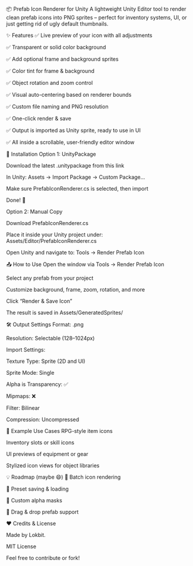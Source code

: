 📦 Prefab Icon Renderer for Unity
A lightweight Unity Editor tool to render clean prefab icons into PNG sprites – perfect for inventory systems, UI, or just getting rid of ugly default thumbnails.


✨ Features
✅ Live preview of your icon with all adjustments

✅ Transparent or solid color background

✅ Add optional frame and background sprites

✅ Color tint for frame & background

✅ Object rotation and zoom control

✅ Visual auto-centering based on renderer bounds

✅ Custom file naming and PNG resolution

✅ One-click render & save

✅ Output is imported as Unity sprite, ready to use in UI

✅ All inside a scrollable, user-friendly editor window



📂 Installation
Option 1: UnityPackage

Download the latest .unitypackage from this link

In Unity: Assets → Import Package → Custom Package...

Make sure PrefabIconRenderer.cs is selected, then import

Done! 🎉

Option 2: Manual Copy

Download PrefabIconRenderer.cs

Place it inside your Unity project under:
Assets/Editor/PrefabIconRenderer.cs

Open Unity and navigate to:
Tools → Render Prefab Icon



📤 How to Use
Open the window via Tools → Render Prefab Icon

Select any prefab from your project

Customize background, frame, zoom, rotation, and more

Click “Render & Save Icon”

The result is saved in Assets/GeneratedSprites/

🛠️ Output Settings
Format: .png

Resolution: Selectable (128–1024px)

Import Settings:

Texture Type: Sprite (2D and UI)

Sprite Mode: Single

Alpha is Transparency: ✅

Mipmaps: ❌

Filter: Bilinear

Compression: Uncompressed

📎 Example Use Cases
RPG-style item icons

Inventory slots or skill icons

UI previews of equipment or gear

Stylized icon views for object libraries



💡 Roadmap (maybe 😄)
🔲 Batch icon rendering

🔲 Preset saving & loading

🔲 Custom alpha masks

🔲 Drag & drop prefab support



❤️ Credits & License

Made by Lokbit.

MIT License

Feel free to contribute or fork!

